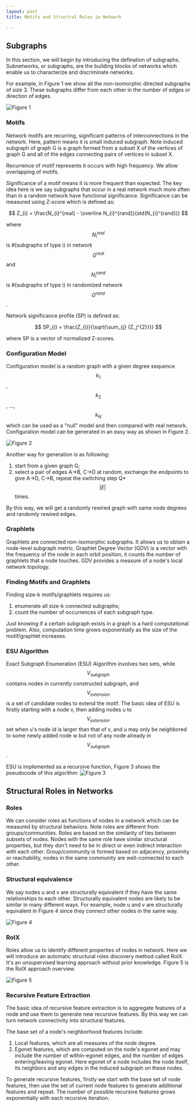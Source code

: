 ```yaml
---
layout: post
title: Motifs and Structral Rules in Network

---
```


## Subgraphs

In this section, we will begin by introducing the defination of subgraphs. Subnetworks, or subgraphs, are the building blocks of networks which enable us to characterize and discriminate networks.

For example, in Figure 1 we show all the non-isomorphic directed subgraphs of size 3. These subgraphs differ from each other in the number of edges or direction of edges. 

![Figure 1](../assets/img/Subgraphs_example.png?style=centerme)

### Motifs

Network motifs are recurring, significant patterns of interconnections in the network. Here, pattern means it is small induced subgraph. Note induced subgraph of graph G is a graph formed from a subset X of the vertices of graph G and all of the edges connecting pairs of vertices in subset X. 

Recurrence of motif represents it occurs with high frequency. We allow overlapping of motifs.

Significance of a motif means it is more frequent than expected. The key idea here is we say subgraphs that occur in a real network much more often than in a random network have functional significance. Significance can be measured using Z-score which is defined as: 

$$ 
Z_{i} = \frac{N_{i}^{real} - \overline N_{i}^{rand}}{std(N_{i}^{rand})} 
$$

where $$N_{i}^{real}$$ is #(subgraphs of type i) in network $$G^{real}$$ and $$N_{i}^{rand}$$ is #(subgraphs of type i) in randomized network $$G^{rand}$$.

Network significance profile (SP) is defined as: 

$$
SP_{i} = \frac{Z_{i}}{\sqrt{\sum_{j} {Z_j^{2}}}} 
$$

where SP is a vector of normalized Z-scores.

### Configuration Model

Configuration model is a random graph with a given degree sequence $$k_1$$, $$k_2$$, ..., $$k_N$$ which can be used as a "null" model and then compared with real network. Configuration model can be generated in an easy way as shown in Figure 2. 

![Figure 2](../assets/img/Configuration_Model.png?style=centerme)


Another way for generation is as following:
1) start from a given graph G;
2) select a pair of edges A->B, C->D at random, exchange the endpoints to give A->D, C->B, repeat the switching step Q* $$\vert E\vert$$ times.

By this way, we will get a randomly rewired graph with same node degrees and randomly rewired edges.

### Graphlets

Graphlets are connected non-isomorphic subgraphs. It allows us to obtain a node-level subgraph metric. Graphlet Degree Vector (GDV) is a vector with the frequency of the node in each orbit position, it counts the number of graphlets that a node touches. GDV provides a measure of a node's local network topology. 

### Finding Motifs and Graphlets

Finding size-k motifs/graphlets requires us: 
1) enumerate all size-k connected subgraphs; 
2) count the number of occurrences of each subgraph type.

Just knowing if a certain subgraph exists in a graph is a hard computational problem. Also, computation time grows exponentially as the size of the motif/graphlet increases.

### ESU Algorithm
Exact Subgraph Enumeration (ESU) Algorithm involves two sets,  while $$V_{subgraph}$$ contains nodes in currently constructed subgraph, and $$V_{extension}$$ is a set of candidate nodes to extend the motif.  The basic idea of ESU is firstly starting with a node v, then adding nodes u to $$V_{extension}$$ set when u's node id is larger than that of v, and u may only be neighbored to some newly added node w but not of any node already in $$V_{subgraph}$$. 

ESU is implemented as a recursive function, Figure 3 shows the pseudocode of this algorithm:
![Figure 3](../assets/img/Exact_Subgraph_Enumeration.png?style=centerme)

## Structural Roles in Networks

### Roles 

We can consider roles as functions of nodes in a network which can be measured by structural behaviors. Note roles are different from groups/communities. Roles are based on the similarity of ties between subsets of nodes. Nodes with the same role have similar structural properties, but they don't need to be in direct or even indirect interaction with each other. Group/community is formed based on adjacency, proximity or reachability, nodes in the same community are well-connected to each other.

### Structural equivalence
We say nodes u and v are structurally equivalent if they have the same relationships to each other. Structurally equivalent nodes are likely to be similar in many different ways. For example, node u and v are structurally equivalent in Figure 4 since they connect other nodes in the same way.

![Figure 4](../assets/img/structurally_equivalent.png?style=centerme)

### RoIX
Roles allow us to identify different properties of nodes in network. Here we will introduce an automatic structural roles discovery method called RolX. It's an unsupervised learning approach without prior knowledge. Figure 5 is the RoIX approach overview.

![Figure 5](../assets/img/RoIX.png?style=centerme)

### Recursive Feature Extraction
The basic idea of recursive feature extraction is to aggregate features of a node and use them to generate new recursive features. By this way we can turn network connectivity into structural features. 

The base set of a node's neighborhood features include:
1. Local features, which are all measures of the node degree. 
2. Egonet features, which are computed on the node's egonet and may include the number of within-egonet edges, and the number of edges entering/leaving egonet. Here egonet of a node  includes the node itself, its neighbors and any edges in the induced subgraph on these nodes.

To generate recursive features, firstly we start with the base set of node features, then use the set of current node features to generate additional features and repeat. The number of possible recursive features grows exponentially with each recursive iteration. 

